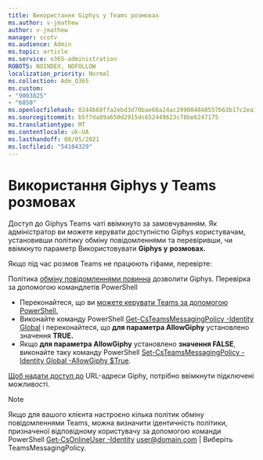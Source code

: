 ```yaml
---
title: Використання Giphys у Teams розмовах
ms.author: v-jmathew
author: v-jmathew
manager: scotv
ms.audience: Admin
ms.topic: article
ms.service: o365-administration
ROBOTS: NOINDEX, NOFOLLOW
localization_priority: Normal
ms.collection: Adm_O365
ms.custom:
- "9003825"
- "6850"
ms.openlocfilehash: 0244b68ffa2ebd3d70bae66a24ac299004848557b63b17c2ea74fafaff22bb8c
ms.sourcegitcommit: b5f7da89a650d2915dc652449623c78be6247175
ms.translationtype: MT
ms.contentlocale: uk-UA
ms.lasthandoff: 08/05/2021
ms.locfileid: "54104329"
---
```

# <a name="using-giphys-in-teams-conversations"></a>Використання Giphys у Teams розмовах

Доступ до Giphys Teams чаті ввімкнуто за замовчуванням. Як адміністратор ви можете керувати доступністю Giphys [](https://docs.microsoft.com/microsoftteams/messaging-policies-in-teams#messaging-policy-settings) користувачам, установивши політику обміну повідомленнями та перевіривши, чи ввімкнуто параметр Використовувати **Giphys у** **розмовах.**

Якщо під час розмов Teams не працюють гіфами, перевірте:

Політика [обміну повідомленнями повинна](https://docs.microsoft.com/microsoftteams/messaging-policies-in-teams) дозволити Giphys. Перевірка за допомогою командлетів PowerShell

- Переконайтеся, що ви [можете керувати Teams за допомогою PowerShell.](https://docs.microsoft.com/microsoftteams/teams-powershell-overview?view=o365-worldwide#manage-teams-with-powershell)
- Виконайте команду PowerShell [Get-CsTeamsMessagingPolicy -Identity Global](https://docs.microsoft.com/powershell/module/skype/get-csteamsmessagingpolicy?view=skype-ps) і переконайтеся, що **для параметра AllowGiphy** установлено значення **TRUE.**
- Якщо **для параметра AllowGiphy** установлено **значення FALSE**, виконайте таку команду PowerShell [Set-CsTeamsMessagingPolicy -Identity Global -AllowGiphy $True](https://docs.microsoft.com/powershell/module/skype/set-csteamsmessagingpolicy?view=skype-ps).

[Щоб надати доступ до](https://docs.microsoft.com/deployoffice/privacy/optional-connected-experiences) URL-адреси Giphy, потрібно ввімкнути підключені можливості.

> [!NOTE]
> Якщо для вашого клієнта настроєно кілька політик обміну повідомленнями Teams, можна визначити ідентичність політики, призначеної відповідному користувачу за допомогою команди PowerShell [Get-CsOnlineUser -Identity](https://docs.microsoft.com/powershell/module/skype/get-csonlineuser?view=skype-ps) <user@domain.com> | Виберіть TeamsMessagingPolicy.
